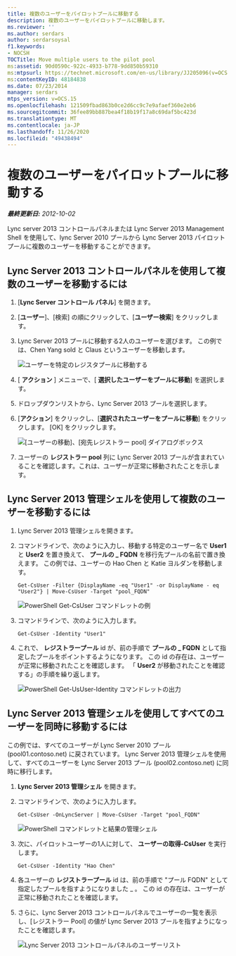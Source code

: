```yaml
---
title: 複数のユーザーをパイロットプールに移動する
description: 複数のユーザーをパイロットプールに移動します。
ms.reviewer: ''
ms.author: serdars
author: serdarsoysal
f1.keywords:
- NOCSH
TOCTitle: Move multiple users to the pilot pool
ms:assetid: 90d0590c-922c-4933-b778-9dd850b59310
ms:mtpsurl: https://technet.microsoft.com/en-us/library/JJ205096(v=OCS.15)
ms:contentKeyID: 48184838
ms.date: 07/23/2014
manager: serdars
mtps_version: v=OCS.15
ms.openlocfilehash: 121509fbad863b0ce2d6cc9c7e9afaef360e2eb6
ms.sourcegitcommit: 36fee89bb887bea4f18b19f17a8c69daf5bc423d
ms.translationtype: MT
ms.contentlocale: ja-JP
ms.lasthandoff: 11/26/2020
ms.locfileid: "49438494"
---
```

# <a name="move-multiple-users-to-the-pilot-pool"></a>複数のユーザーをパイロットプールに移動する

<div data-xmlns="http://www.w3.org/1999/xhtml">

<div class="topic" data-xmlns="http://www.w3.org/1999/xhtml" data-msxsl="urn:schemas-microsoft-com:xslt" data-cs="https://msdn.microsoft.com/">

<div data-asp="https://msdn2.microsoft.com/asp">



</div>

<div id="mainSection">

<div id="mainBody">

<span> </span>

_**最終更新日:** 2012-10-02_

Lync server 2013 コントロールパネルまたは Lync Server 2013 Management Shell を使用して、lync Server 2010 プールから Lync Server 2013 パイロットプールに複数のユーザーを移動することができます。

<div>

## <a name="to-move-multiple-users-by-using-the-lync-server-2013-control-panel"></a>Lync Server 2013 コントロールパネルを使用して複数のユーザーを移動するには

1.  [**Lync Server コントロール パネル**] を開きます。

2.  [**ユーザー**]、[検索] の順にクリックして、[**ユーザー検索**] をクリックします。

3.  Lync Server 2013 プールに移動する2人のユーザーを選びます。 この例では、Chen Yang sold と Claus というユーザーを移動します。
    
    ![ユーザーを特定のレジスタプールに移動する](images/JJ205096.70d510e1-8e6b-40a5-a80b-27cbc63fc337(OCS.15).jpg "ユーザーを特定のレジスタプールに移動する")  

4.  [ **アクション** ] メニューで、[ **選択したユーザーをプールに移動**] を選択します。

5.  ドロップダウンリストから、Lync Server 2013 プールを選択します。

6.  [**アクション**] をクリックし、[**選択されたユーザーをプールに移動**] をクリックします。 [OK] をクリックします。
    
    ![[ユーザーの移動]、[宛先レジストラー pool] ダイアログボックス](images/JJ205401.8a375003-dc00-4541-b578-4d88f2010601(OCS.15).png "[ユーザーの移動]、[宛先レジストラー pool] ダイアログボックス")  

7.  ユーザーの **レジストラー pool** 列に Lync Server 2013 プールが含まれていることを確認します。これは、ユーザーが正常に移動されたことを示します。

</div>

<div>

## <a name="to-move-multiple-users-by-using-the-lync-server-2013-management-shell"></a>Lync Server 2013 管理シェルを使用して複数のユーザーを移動するには

1.  Lync Server 2013 管理シェルを開きます。

2.  コマンドラインで、次のように入力し、移動する特定のユーザー名で **User1** と **User2** を置き換えて、 **プールの \_ FQDN** を移行先プールの名前で置き換えます。 この例では、ユーザーの Hao Chen と Katie ヨルダンを移動します。
    
        Get-CsUser -Filter {DisplayName -eq "User1" -or DisplayName - eq "User2"} | Move-CsUser -Target "pool_FQDN"
    
    ![PowerShell Get-CsUser コマンドレットの例](images/JJ205096.767ff9fc-755d-4a80-a710-5b1367aecbe0(OCS.15).jpg "PowerShell Get-CsUser コマンドレットの例")  

3.  コマンドラインで、次のように入力します。
    
        Get-CsUser -Identity "User1"

4.  これで、 **レジストラープール** id が、前の手順で **プールの \_ FQDN** として指定したプールをポイントするようになります。 この id の存在は、ユーザーが正常に移動されたことを確認します。 「 **User2** が移動されたことを確認する」の手順を繰り返します。
    
    ![PowerShell Get-UsUser-Identity コマンドレットの出力](images/JJ205096.8ff04c67-37a0-4156-bfbc-28f9f7b137c8(OCS.15).jpg "PowerShell Get-UsUser-Identity コマンドレットの出力")  

</div>

<div>

## <a name="to-move-all-users-at-the-same-time-by-using-the-lync-server-2013-management-shell"></a>Lync Server 2013 管理シェルを使用してすべてのユーザーを同時に移動するには

この例では、すべてのユーザーが Lync Server 2010 プール (pool01.contoso.net) に戻されています。 Lync Server 2013 管理シェルを使用して、すべてのユーザーを Lync Server 2013 プール (pool02.contoso.net) に同時に移行します。

1.  **Lync Server 2013 管理シェル** を開きます。

2.  コマンドラインで、次のように入力します。
    
        Get-CsUser -OnLyncServer | Move-CsUser -Target "pool_FQDN"
    
    ![PowerShell コマンドレットと結果の管理シェル](images/JJ205096.1e57ccb1-9378-4dc7-82b7-dcaa63a285c6(OCS.15).png "PowerShell コマンドレットと結果の管理シェル")  

3.  次に、パイロットユーザーの1人に対して、 **ユーザーの取得-CsUser** を実行します。
    
        Get-CsUser -Identity "Hao Chen"

4.  各ユーザーの **レジストラープール** id は、前の手順で "プール FQDN" として指定したプールを指すようになりました \_ 。 この id の存在は、ユーザーが正常に移動されたことを確認します。

5.  さらに、Lync Server 2013 コントロールパネルでユーザーの一覧を表示し、[レジストラー Pool] の値が Lync Server 2013 プールを指すようになったことを確認します。
    
    ![Lync Server 2013 コントロールパネルのユーザーリスト](images/JJ205096.3f2e87a7-ec59-43c5-82cb-e770108bfb04(OCS.15).jpg "Lync Server 2013 コントロールパネルのユーザーリスト")  

</div>

</div>

<span> </span>

</div>

</div>

</div>

